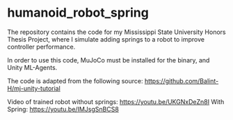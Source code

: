 # humanoid_robot_spring

The repository contains the code for my Mississippi State University Honors Thesis Project, where I simulate adding springs to a robot to improve controller performance.

In order to use this code, MuJoCo must be installed for the binary, and Unity ML-Agents.

The code is adapted from the following source: https://github.com/Balint-H/mj-unity-tutorial

Video of trained robot without springs: https://youtu.be/UKGNxDeZn8I
With Spring: https://youtu.be/IMJsgSnBCS8
